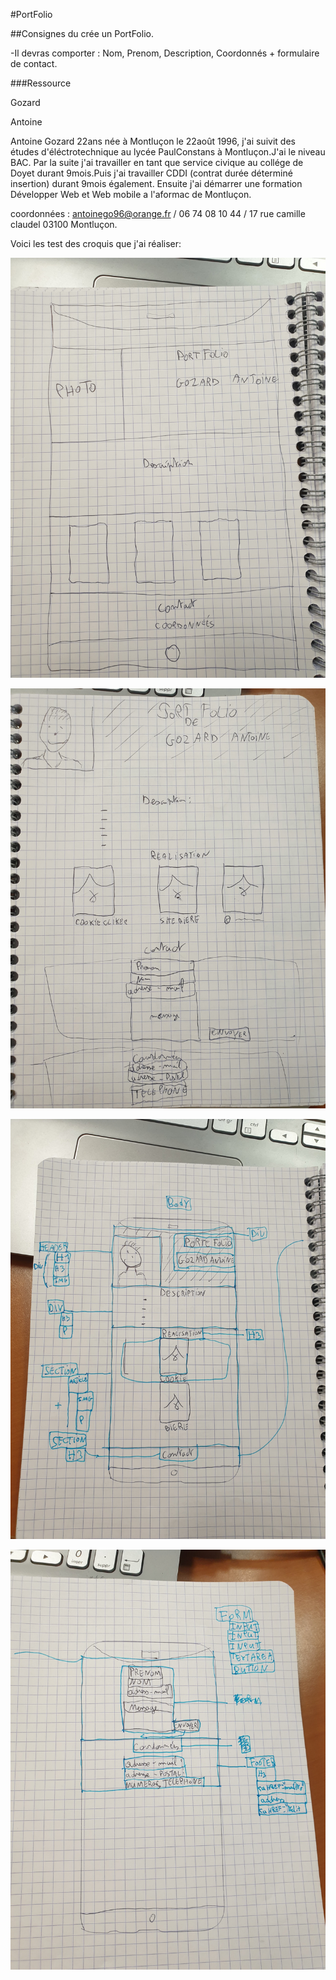 #PortFolio

##Consignes du crée un PortFolio.

-Il devras comporter : Nom, Prenom, Description, Coordonnés + formulaire de contact.

###Ressource

Gozard

Antoine

Antoine Gozard 22ans née à Montluçon le 22août 1996, j'ai suivit des études  d'éléctrotechnique au lycée PaulConstans à Montluçon.J'ai le niveau BAC.
Par la suite j'ai travailler en tant que service civique au collége de Doyet durant 9mois.Puis j'ai travailler CDDI (contrat durée déterminé insertion) durant 9mois également.
Ensuite j'ai démarrer une formation Développer  Web et Web mobile a l'aformac de Montluçon.

coordonnées : antoinego96@orange.fr / 06 74 08 10 44 / 17 rue camille claudel 03100 Montluçon.

Voici les test des croquis que j'ai réaliser:

![Premier essaie](assets/img/faux1.jpg "Premier essaie croquis")

![Deuxieme essaie](assets/img/faux2.jpg "Deuxieme essaie croquis")

![Troisieme essaie](assets/img/vrais1.jpg "Réecriture du croquis partie 1")

![Quatrieme essaie](assets/img/vrais2.jpg "Réecriture du croquis partie 2")

